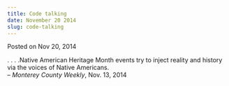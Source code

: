```yaml
---
title: Code talking
date: November 20 2014
slug: code-talking
---
```


 



<span class="date">Posted on Nov 20, 2014    </span>
<p>. . . .Native American Heritage Month events try to inject
reality and history via the voices of Native Americans.<br>
&#x2013; <em>Monterey County Weekly</em>, Nov. 13, 2014</br></p>





 
